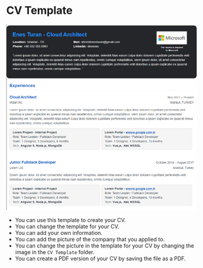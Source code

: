# CV Template

![readme](./readme/resume.png)

- You can use this template to create your CV.
- You can change the template for your CV.
- You can add your own information.
- You can add the picture of the company that you applied to.
- You can change the picture in the template for your CV by changing the image in the `CV Template` folder.
- You can create a PDF version of your CV by saving the file as a PDF.
